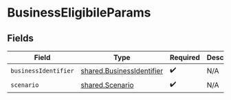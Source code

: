 # BusinessEligibileParams


## Fields

| Field                                                                  | Type                                                                   | Required                                                               | Description                                                            |
| ---------------------------------------------------------------------- | ---------------------------------------------------------------------- | ---------------------------------------------------------------------- | ---------------------------------------------------------------------- |
| `businessIdentifier`                                                   | [shared.BusinessIdentifier](../../models/shared/businessidentifier.md) | :heavy_check_mark:                                                     | N/A                                                                    |
| `scenario`                                                             | [shared.Scenario](../../models/shared/scenario.md)                     | :heavy_check_mark:                                                     | N/A                                                                    |